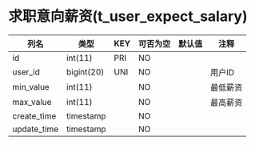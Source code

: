# 求职意向薪资(t_user_expect_salary)
| 列名 | 类型 | KEY | 可否为空 | 默认值 | 注释 |
| ---- | ---- | ---- | ---- | ---- | ----  |
| id | int(11) | PRI | NO |  |  |
| user_id | bigint(20) | UNI | NO |  | 用户ID |
| min_value | int(11) |  | NO |  | 最低薪资 |
| max_value | int(11) |  | NO |  | 最高薪资 |
| create_time | timestamp |  | NO |  |  |
| update_time | timestamp |  | NO |  |  |
